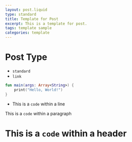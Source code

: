 ```yaml
---
layout: post.liquid
type: standard
title: Template for Post
excerpt: This is a template for post.
tags: template sample
categories: template
---
```


# Post Type

- `standard`
- `link`

```kotlin
fun main(args: Array<String>) {
    print("Hello, World!")
}
```

- This is a `code` within a line

This is a `code` within a paragraph

# This is a `code` within a header
